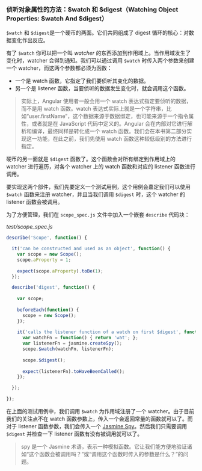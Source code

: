 ### 侦听对象属性的方法：$watch 和 $digest（Watching Object Properties: $watch And $digest）

`$watch` 和 `$digest`是一个硬币的两面。它们共同组成了 digest 循环的核心：对数据变化作出反应。

有了 `$watch` 你可以把一个叫 _watcher_ 的东西添加到作用域上。当作用域发生了变化时，watcher 会得到通知。我们可以通过调用 `$watch` 时传入两个参数来创建一个 watcher，而这两个参数都必须为函数：

- 一个是 watch 函数，它指定了我们要侦听其变化的数据。
- 另一个是 listener 函数，当要侦听的数据发生变化时，就会调用这个函数。

> 实际上，Angular 使用者一般会用一个 watch 表达式指定要侦听的数据，而不是用 watch 函数。watch 表达式实际上就是一个字符串，比如“user.firstName”，这个数据来源于数据绑定，也可能来源于一个指令属性，或者就是在 JavaScript 代码中定义的。Angular 会在内部对它进行解析和编译，最终同样是转化成一个 watch 函数。我们会在本书第二部分实现这一功能，在此之前，我们先使用 watch 函数这种较低级别的方法进行指定。

硬币的另一面就是 `$digest` 函数了。这个函数会对所有绑定到作用域上的 watcher 进行遍历，对各个 watcher 上的 watch 函数和对应的 listener 函数进行调用。

要实现这两个部件，我们先要定义一个测试用例，这个用例会嘉定我们可以使用 `$watch` 函数来注册 watcher，并且当我们调用 `$digest` 时，这个 watcher 的 listener 函数会被调用。

为了方便管理，我们在 `scope_spec.js` 文件中加入一个嵌套 `describe` 代码块：

_test/scope_spec.js_

```js
describe('Scope', function() {

  it('can be constructed and used as an object', function() {
    var scope = new Scope();
    scope.aProperty = 1;
    
    expect(scope.aProperty).toBe(1);
  });

  describe('digest', function() {
  
    var scope;
  
    beforeEach(function() {
      scope = new Scope();
    });
  
    it('calls the listener function of a watch on first $digest', function() {
      var watchFn = function() { return 'wat'; };
      var listenerFn = jasmine.createSpy();
      scope.$watch(watchFn, listenerFn);
  
      scope.$digest();
  
      expect(listenerFn).toHaveBeenCalled();
    });

  });
  
});
```

在上面的测试用例中，我们调用 `$watch` 为作用域注册了一个 watcher。由于目前我们的关注点不在 watch 函数参数上，传入一个会返回常量的函数就可以了。而对于 listener 函数参数，我们会传入一个 [Jasmine Spy](https://jasmine.github.io/2.0/introduction.html#section-Spies)。然后我们只需要调用 `$digest` 并检查一下 listener 函数有没有被调用就可以了。

> spy 是一个 Jasmine 术语，表示一种模拟函数。它让我们能方便地验证诸如“这个函数会被调用吗？”或“调用这个函数时传入的参数是什么？”的问题。